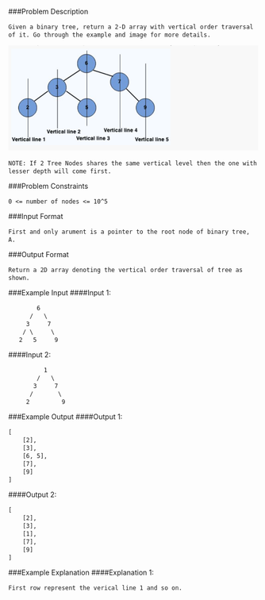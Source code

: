 ###Problem Description
```
Given a binary tree, return a 2-D array with vertical order traversal of it. Go through the example and image for more details.
```
![](problem_desription.png)

```
NOTE: If 2 Tree Nodes shares the same vertical level then the one with lesser depth will come first.
```


###Problem Constraints
```
0 <= number of nodes <= 10^5
```



###Input Format
```
First and only arument is a pointer to the root node of binary tree, A.
```


###Output Format
```
Return a 2D array denoting the vertical order traversal of tree as shown.
```



###Example Input
####Input 1:
```
        6
      /   \
     3     7
    / \     \
   2   5     9
```
####Input 2:
```
          1
        /   \
       3     7
      /       \
     2         9

```
###Example Output
####Output 1:

```
[
    [2],
    [3],
    [6, 5],
    [7],
    [9]
]
```
####Output 2:

```
[
    [2],
    [3],
    [1],
    [7],
    [9]
]
```

###Example Explanation
####Explanation 1:

```
First row represent the verical line 1 and so on.
```